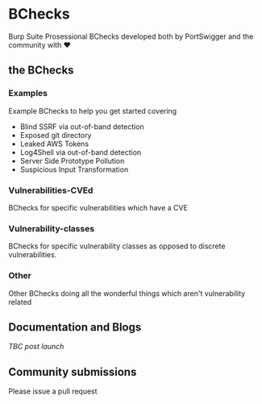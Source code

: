 # BChecks

Burp Suite Prosessional BChecks developed both by PortSwigger and the community with ❤️

## the BChecks

### Examples
Example BChecks to help you get started covering
* Blind SSRF via out-of-band detection
* Exposed git directory
* Leaked AWS Tokens
* Log4Shell via out-of-band detection
* Server Side Prototype Pollution
* Suspicious Input Transformation

### Vulnerabilities-CVEd
BChecks for specific vulnerabilities which have a CVE

### Vulnerability-classes
BChecks for specific vulnerability classes as opposed to discrete vulnerabilities. 

### Other
Other BChecks doing all the wonderful things which aren't vulnerability related

## Documentation and Blogs
_TBC post launch_

## Community submissions
Please issue a pull request
